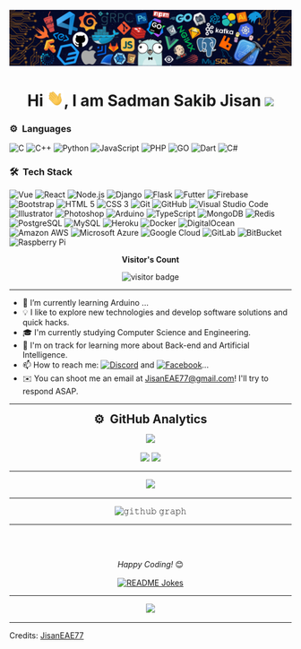 <p align="center"><img src="https://raw.githubusercontent.com/KevinPatel04/KevinPatel04/master/header.png"></p>

<h1 align="center">Hi <img src="https://raw.githubusercontent.com/KevinPatel04/KevinPatel04/master/Hi.gif" width="30px">, I am Sadman Sakib Jisan <img height="40" src="https://raw.githubusercontent.com/innng/innng/master/assets/kyubey.gif"/></h1>

### ⚙️ &nbsp;Languages 
![C](https://img.shields.io/badge/-C-05122A?style=flat&logo=C&logoColor=A8B9CC) ![C++](https://img.shields.io/badge/-C++-05122A?style=flat&logo=C%2B%2B&logoColor=00599C) ![Python](https://img.shields.io/badge/-Python-05122A?style=flat&logo=python) ![JavaScript](https://img.shields.io/badge/-JavaScript-05122A?style=flat&logo=javascript) 
![PHP](https://img.shields.io/badge/-PHP-05122A?style=flat&logo=php) ![GO](https://img.shields.io/badge/-Go-05122A?style=flat&logo=Go) ![Dart](https://img.shields.io/badge/-Dart-05122A?style=flat&logo=Dart) ![C#](https://img.shields.io/badge/-C%23-05122A?style=flat)

### 🛠 &nbsp;Tech Stack

![Vue](https://img.shields.io/badge/-vue-05122A?style=flat&logo=vue.js) ![React](https://img.shields.io/badge/-React-05122A?style=flat&logo=react) ![Node.js](https://img.shields.io/badge/-Node.js-05122A?style=flat&logo=node.js) ![Django](https://img.shields.io/badge/-Django-05122A?style=flat&logo=django) ![Flask](https://img.shields.io/badge/-Flask-05122A?style=flat&logo=flask) ![Futter](https://img.shields.io/badge/-Flutter-05122A?style=flat&logo=Flutter) ![Firebase](https://img.shields.io/badge/-Firebase-05122A?style=flat&logo=Firebase) ![Bootstrap](https://img.shields.io/badge/-Bootstrap-05122A?style=flat&logo=bootstrap) ![HTML 5](https://img.shields.io/badge/-HTML-05122A?style=flat&logo=HTML5) ![CSS 3](https://img.shields.io/badge/-CSS-05122A?style=flat&logo=CSS3&logoColor=1572B6) ![Git](https://img.shields.io/badge/-Git-05122A?style=flat&logo=git) ![GitHub](https://img.shields.io/badge/-GitHub-05122A?style=flat&logo=github) ![Visual Studio Code](https://img.shields.io/badge/-Visual%20Studio%20Code-05122A?style=flat&logo=visual-studio-code&logoColor=007ACC) ![Illustrator](https://img.shields.io/badge/-Illustrator-05122A?style=flat&logo=adobe-illustrator) ![Photoshop](https://img.shields.io/badge/-Photoshop-05122A?style=flat&logo=adobe-photoshop) ![Arduino](https://img.shields.io/badge/-Arduino-05122A?style=flat&logo=arduino) ![TypeScript](https://img.shields.io/badge/-TypeScript-05122A?style=flat-square&logo=typescript)
![MongoDB](https://img.shields.io/badge/-MongoDB-05122A?style=flat-square&logo=mongodb)
![Redis](https://img.shields.io/badge/-Redis-05122A?style=flat-square&logo=Redis)
![PostgreSQL](https://img.shields.io/badge/-PostgreSQL-05122A?style=flat-square&logo=postgresql)
![MySQL](https://img.shields.io/badge/-MySQL-05122A?style=flat-square&logo=mysql)
![Heroku](https://img.shields.io/badge/-Heroku-05122A?style=flat-square&logo=heroku)
![Docker](https://img.shields.io/badge/-Docker-05122A?style=flat-square&logo=docker)
![DigitalOcean](https://img.shields.io/badge/-Digital%20Ocean-05122A?style=flat-square&logo=digitalocean)
![Amazon AWS](https://img.shields.io/badge/Amazon%20AWS-05122A?style=flat-square&logo=amazon-aws)
![Microsoft Azure](https://img.shields.io/badge/Microsoft%20Azure-05122A?style=flat-square&logo=microsoft-azure)
![Google Cloud](https://img.shields.io/badge/Google%20Cloud-05122A?style=flat-square&logo=google-cloud)
![GitLab](https://img.shields.io/badge/-GitLab-05122A?style=flat-square&logo=gitlab)
![BitBucket](https://img.shields.io/badge/-BitBucket-05122A?style=flat-square&logo=bitbucket)
![Raspberry Pi](https://img.shields.io/badge/-Raspberry%20Pi-05122A?style=flat-square&logo=Raspberry-Pi)



<p align="center"><b>Visitor's Count</b></p>
<p align="center"><img src="https://profile-counter.glitch.me/%7BJisanEAE77%7D/count.svg" alt="visitor badge"/></p>



</div>

-----

- 🌱 I’m currently learning Arduino ...
- 💡 I like to explore new technologies and develop software solutions and quick hacks.
- 🎓 I'm currently studying Computer Science and Engineering.
- 🌱 I'm on track for learning more about Back-end and Artificial Intelligence.
- 📫 How to reach me: <a href="https://discord.gg/DjKV7m54">![Discord](https://img.shields.io/badge/-Discord-05122A?style=flat&logo=discord)</a> and <a href="https://www.facebook.com/jisan.thecoder">![Facebook](https://img.shields.io/badge/-Facebook-05122A?style=flat&logo=facebook)</a>...
- ✉️ You can shoot me an email at JisanEAE77@gmail.com! I'll try to respond ASAP.

-----
<div align="center">
<h2 style="margin: 5px 10px;">⚙️ &nbsp;GitHub Analytics</h2> 
<p align="center">
     <img height="180em" src="https://github-readme-stats-eight-theta.vercel.app/api?username=JisanEAE77&show_icons=true&theme=great-gatsby&include_all_commits=true&count_private=true&hide_border=true"/>

   </p>
<p align="center">
   <img height="180em" src="https://github-readme-streak-stats.herokuapp.com/?user=JisanEAE77&theme=highcontrast&theme=highcontrast&hide_border=true"/>
<a href="https://github.com/JisanEAE77">
     <img height="180em" src="https://github-readme-stats-eight-theta.vercel.app/api/top-langs/?username=JisanEAE77&layout=compact&langs_count=8&theme=highcontrast&hide_border=true"/>

</a>
</p>

-----
     
<p>
  <img src="https://github-profile-trophy.vercel.app/?username=JisanEAE77&theme=juicyfresh&column=4&margin-w=15&no-frame=true&&margin-h=15" />
</p>

-----
     
![𝚐𝚒𝚝𝚑𝚞𝚋 𝚐𝚛𝚊𝚙𝚑](https://activity-graph.herokuapp.com/graph?username=JisanEAE77&theme=rogue&hide_border=true&area=true)

-----


</br>
</br>
<p align="center"><i>Happy Coding!</i> 😊</p>
<a href="https://readme-jokes.vercel.app"><img align="center" src="https://readme-jokes.vercel.app/api" alt="README Jokes"></a>


</div>

-----

<p align="center">
  <img src="https://i.ppy.sh/1ffa9ee3019de39c9cfbed6990da9d0807b0429a/68747470733a2f2f692e70696e696d672e636f6d2f6f726967696e616c732f32392f37322f31392f32393732313935663032636535656539363332653362336232636637386561622e6a7067" />
</p>


-----
Credits: [JisanEAE77](https://github.com/JisanEAE77)
